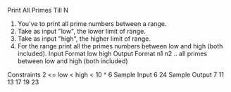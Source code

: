 
Print All Primes Till N

1. You've to print all prime numbers between a range. 
2. Take as input "low", the lower limit of range.
3. Take as input "high", the higher limit of range.
4. For the range print all the primes numbers between low and high (both included).
Input Format
low 
high
Output Format
n1
n2
.. all primes between low and high (both included)

Constraints
2 <= low < high < 10 ^ 6
Sample Input
6 
24
Sample Output
7
11
13
17
19
23